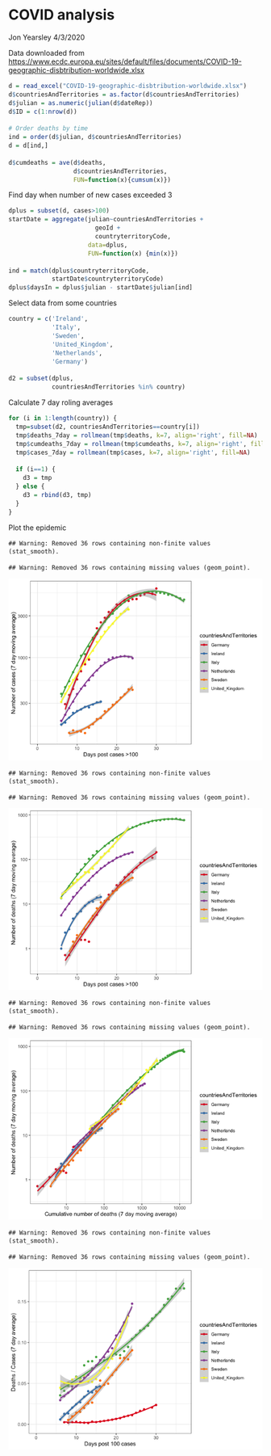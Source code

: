 COVID analysis
================
Jon Yearsley
4/3/2020

Data downloaded from
<https://www.ecdc.europa.eu/sites/default/files/documents/COVID-19-geographic-disbtribution-worldwide.xlsx>

``` r
d = read_excel("COVID-19-geographic-disbtribution-worldwide.xlsx")
d$countriesAndTerritories = as.factor(d$countriesAndTerritories)
d$julian = as.numeric(julian(d$dateRep))
d$ID = c(1:nrow(d))

# Order deaths by time
ind = order(d$julian, d$countriesAndTerritories) 
d = d[ind,]

d$cumdeaths = ave(d$deaths, 
                  d$countriesAndTerritories, 
                  FUN=function(x){cumsum(x)})
```

Find day when number of new cases exceeded 3

``` r
dplus = subset(d, cases>100)
startDate = aggregate(julian~countriesAndTerritories + 
                        geoId + 
                        countryterritoryCode, 
                      data=dplus, 
                      FUN=function(x) {min(x)})

ind = match(dplus$countryterritoryCode,
            startDate$countryterritoryCode)
dplus$daysIn = dplus$julian - startDate$julian[ind]
```

Select data from some countries

``` r
country = c('Ireland',
            'Italy',
            'Sweden',
            'United_Kingdom',
            'Netherlands', 
            'Germany')

d2 = subset(dplus, 
            countriesAndTerritories %in% country)
```

Calculate 7 day roling averages

``` r
for (i in 1:length(country)) {
  tmp=subset(d2, countriesAndTerritories==country[i])
  tmp$deaths_7day = rollmean(tmp$deaths, k=7, align='right', fill=NA)
  tmp$cumdeaths_7day = rollmean(tmp$cumdeaths, k=7, align='right', fill=NA)
  tmp$cases_7day = rollmean(tmp$cases, k=7, align='right', fill=NA)
  
  if (i==1) {
    d3 = tmp
  } else {
    d3 = rbind(d3, tmp)
  }
}
```

Plot the epidemic

    ## Warning: Removed 36 rows containing non-finite values (stat_smooth).

    ## Warning: Removed 36 rows containing missing values (geom_point).

![](README_files/figure-gfm/unnamed-chunk-5-1.png)<!-- -->

    ## Warning: Removed 36 rows containing non-finite values (stat_smooth).

    ## Warning: Removed 36 rows containing missing values (geom_point).

![](README_files/figure-gfm/unnamed-chunk-6-1.png)<!-- -->

    ## Warning: Removed 36 rows containing non-finite values (stat_smooth).

    ## Warning: Removed 36 rows containing missing values (geom_point).

![](README_files/figure-gfm/unnamed-chunk-7-1.png)<!-- -->

    ## Warning: Removed 36 rows containing non-finite values (stat_smooth).

    ## Warning: Removed 36 rows containing missing values (geom_point).

![](README_files/figure-gfm/unnamed-chunk-8-1.png)<!-- -->
